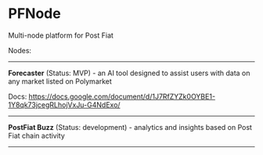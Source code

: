 # PFNode
Multi-node platform for Post Fiat



Nodes:

---------------------------------------------------------------------------------

**Forecaster** (Status: MVP) - an AI tool designed to assist users with data on any market listed on Polymarket

  Docs: https://docs.google.com/document/d/1J7RfZYZk0OYBE1-1Y8qk73jcegRLhojVxJu-G4NdExo/

---------------------------------------------------------------------------------

**PostFiat Buzz** (Status: development) - analytics and insights based on Post Fiat chain activity

---------------------------------------------------------------------------------
